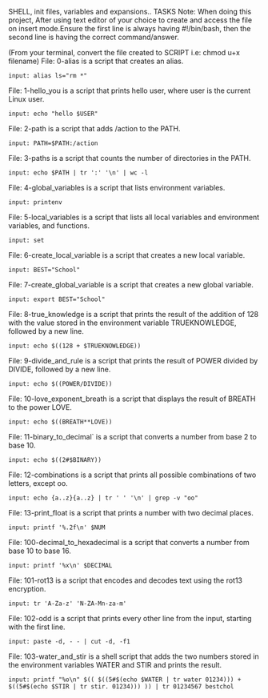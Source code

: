 SHELL, init files, variables and expansions..
TASKS
Note: When doing this project, After using text editor of your choice to create and access the file on insert mode.Ensure the first line is always having #!/bin/bash, then the second line is having the correct command/answer.

(From your terminal, convert the file created to SCRIPT i.e: chmod u+x filename)
File: 0-alias is a script that creates an alias.

    input: alias ls="rm *"

File: 1-hello_you is a script that prints hello user, where user is the current Linux user.

    input: echo "hello $USER"

File: 2-path is a script that adds /action to the PATH.

    input: PATH=$PATH:/action

File: 3-paths is a script that counts the number of directories in the PATH.

    input: echo $PATH | tr ':' '\n' | wc -l

File: 4-global_variables is a script that lists environment variables.

    input: printenv

File: 5-local_variables is a script that lists all local variables and environment variables, and functions.

    input: set

File: 6-create_local_variable is a script that creates a new local variable.

    input: BEST="School"

File: 7-create_global_variable is a script that creates a new global variable.

    input: export BEST="School"

File: 8-true_knowledge is a script that prints the result of the addition of 128 with the value stored in the environment variable TRUEKNOWLEDGE, followed by a new line.

    input: echo $((128 + $TRUEKNOWLEDGE))

File: 9-divide_and_rule is a script that prints the result of POWER divided by DIVIDE, followed by a new line.

    input: echo $((POWER/DIVIDE))

File: 10-love_exponent_breath is a script that displays the result of BREATH to the power LOVE.

    input: echo $((BREATH**LOVE))

File: 11-binary_to_decimal` is a script that converts a number from base 2 to base 10.

    input: echo $((2#$BINARY))

File: 12-combinations is a script that prints all possible combinations of two letters, except oo.

    input: echo {a..z}{a..z} | tr ' ' '\n' | grep -v "oo"

File: 13-print_float is a script that prints a number with two decimal places.

    input: printf '%.2f\n' $NUM

File: 100-decimal_to_hexadecimal is a script that converts a number from base 10 to base 16.

    input: printf '%x\n' $DECIMAL

File: 101-rot13 is a script that encodes and decodes text using the rot13 encryption.

    input: tr 'A-Za-z' 'N-ZA-Mn-za-m'

File: 102-odd is a script that prints every other line from the input, starting with the first line.

    input: paste -d, - - | cut -d, -f1

File: 103-water_and_stir is a shell script that adds the two numbers stored in the environment variables WATER and STIR and prints the result.

    input: printf "%o\n" $(( $((5#$(echo $WATER | tr water 01234))) + $((5#$(echo $STIR | tr stir. 01234))) )) | tr 01234567 bestchol

